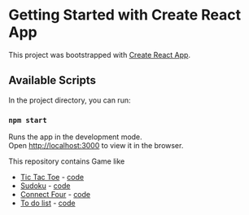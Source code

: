 # Getting Started with Create React App

This project was bootstrapped with [Create React App](https://github.com/facebook/create-react-app).

## Available Scripts

In the project directory, you can run:

### `npm start`

Runs the app in the development mode.\
Open [http://localhost:3000](http://localhost:3000) to view it in the browser.

This repository contains Game like

- [Tic Tac Toe](https://saswatawork.github.io/fe-challenges) - [code](https://github.com/saswatawork/fe-challenges/tree/main/src/components/tic-tac-toe)
- [Sudoku](https://saswatawork.github.io/fe-challenges) - [code](https://github.com/saswatawork/fe-challenges/tree/main/src/components/sudoku)
- [Connect Four](https://saswatawork.github.io/fe-challenges) - [code](https://github.com/saswatawork/fe-challenges/tree/main/src/components/connectFour)
- [To do list](https://saswatawork.github.io/fe-challenges) - [code](https://github.com/saswatawork/fe-challenges/tree/main/src/components/toDoList)
